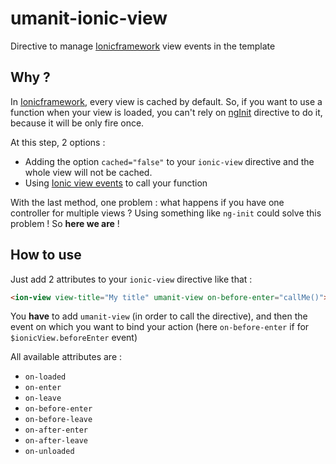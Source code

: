 # umanit-ionic-view
Directive to manage [Ionicframework](http://ionicframework.com/) view events in the template

## Why ?

In [Ionicframework](http://ionicframework.com/), every view is cached by default. So, if you want to use a function when your view is loaded, you can't rely on [ngInit](https://docs.angularjs.org/api/ng/directive/ngInit) directive to do it, because it will be only fire once.

At this step, 2 options :
- Adding the option `cached="false"` to your `ionic-view` directive and the whole view will not be cached.
- Using [Ionic view events](http://blog.ionic.io/navigating-the-changes/) to call your function

With the last method, one problem : what happens if you have one controller for multiple views ? Using something like `ng-init` could solve this problem ! So **here we are** !

## How to use

Just add 2 attributes to your `ionic-view` directive like that :

```html
<ion-view view-title="My title" umanit-view on-before-enter="callMe()">
```

You **have** to add `umanit-view` (in order to call the directive), and then the event on which you want to bind your action (here `on-before-enter` if for `$ionicView.beforeEnter` event)

All available attributes are :
- `on-loaded`
- `on-enter`
- `on-leave`
- `on-before-enter`
- `on-before-leave`
- `on-after-enter`
- `on-after-leave`
- `on-unloaded`
